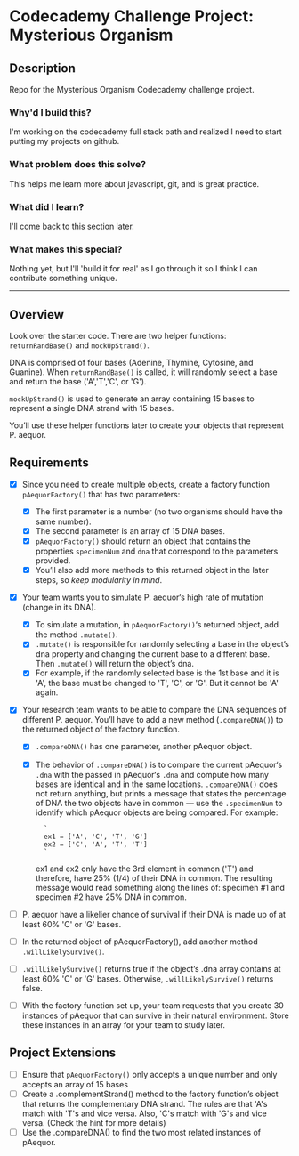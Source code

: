# Codecademy Challenge Project: Mysterious Organism

## Description
Repo for the Mysterious Organism Codecademy challenge project.

### Why'd I build this?
I'm working on the codecademy full stack path and realized I need to start putting my projects on github. 

### What problem does this solve?
This helps me learn more about javascript, git, and is great practice.

### What did I learn?
I'll come back to this section later.

### What makes this special? 
Nothing yet, but I'll 'build it for real' as I go through it so I think I can contribute something unique.

----------------------

## Overview

Look over the starter code. There are two helper functions: `returnRandBase()` and `mockUpStrand()`.

DNA is comprised of four bases (Adenine, Thymine, Cytosine, and Guanine). When `returnRandBase()` is called, it will randomly select a base and return the base ('A','T','C', or 'G').

`mockUpStrand()` is used to generate an array containing 15 bases to represent a single DNA strand with 15 bases.

You’ll use these helper functions later to create your objects that represent P. aequor.

## Requirements

- [x] Since you need to create multiple objects, create a factory function `pAequorFactory()` that has two parameters:
    - [x] The first parameter is a number (no two organisms should have the same number).
    - [x] The second parameter is an array of 15 DNA bases.
    - [x] `pAequorFactory()` should return an object that contains the properties `specimenNum` and `dna` that correspond to the parameters provided.
    - [x] You’ll also add more methods to this returned object in the later steps, so *keep modularity in mind*.

- [x] Your team wants you to simulate P. aequor‘s high rate of mutation (change in its DNA).
    - [x] To simulate a mutation, in `pAequorFactory()`‘s returned object, add the method `.mutate()`.
    - [x] `.mutate()` is responsible for randomly selecting a base in the object’s dna property and changing the current base to a different base. Then `.mutate()` will return the object’s dna.
    - [x] For example, if the randomly selected base is the 1st base and it is 'A', the base must be changed to 'T', 'C', or 'G'. But it cannot be 'A' again.

- [x] Your research team wants to be able to compare the DNA sequences of different P. aequor. You’ll have to add a new method (`.compareDNA()`) to the returned object of the factory function.
    - [x] `.compareDNA()` has one parameter, another pAequor object.
    - [x] The behavior of `.compareDNA()` is to compare the current pAequor‘s `.dna` with the passed in pAequor‘s `.dna` and compute how many bases are identical and in the same locations. `.compareDNA()` does not return anything, but prints a message that states the percentage of DNA the two objects have in common — use the `.specimenNum` to identify which pAequor objects are being compared. For example:
           
            `
            ex1 = ['A', 'C', 'T', 'G']
            ex2 = ['C', 'A', 'T', 'T']
            `

        ex1 and ex2 only have the 3rd element in common ('T') and therefore, have 25% (1/4) of their DNA in common. The resulting message would read something along the lines of: specimen #1 and specimen #2 have 25% DNA in common.

- [ ] P. aequor have a likelier chance of survival if their DNA is made up of at least 60% 'C' or 'G' bases.
- [ ] In the returned object of pAequorFactory(), add another method `.willLikelySurvive()`.
- [ ] `.willLikelySurvive()` returns true if the object’s .dna array contains at least 60% 'C' or 'G' bases. Otherwise, `.willLikelySurvive()` returns false.

- [ ] With the factory function set up, your team requests that you create 30 instances of pAequor that can survive in their natural environment. Store these instances in an array for your team to study later.

## Project Extensions
- [ ] Ensure that `pAequorFactory()` only accepts a unique number and only accepts an array of 15 bases
- [ ] Create a .complementStrand() method to the factory function’s object that returns the complementary DNA strand. The rules are that 'A's match with 'T's and vice versa. Also, 'C's match with 'G's and vice versa. (Check the hint for more details)
- [ ] Use the .compareDNA() to find the two most related instances of pAequor.